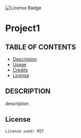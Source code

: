 ![License Badge](https://img.shields.io/badge/license-MIT-green)
  
# Project1

## TABLE OF CONTENTS

* [Description](#description)
* [Usage](#usage)
* [Credits](#credits)
* [License](#license)

## DESCRIPTION

description

## License
    
    License used: MIT 
